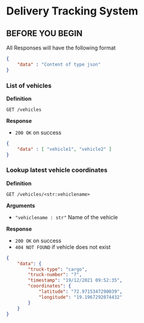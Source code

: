 # Delivery Tracking System

## BEFORE YOU BEGIN

All Responses will have the following format

```json
{
    "data" : "Content of type json"
}
```

### List of vehicles

**Definition**

`GET /vehicles`

**Response**

- `200 OK` on success

```json
{
    "data" : [ "vehicle1", "vehicle2" ]
}
```

### Lookup latest vehicle coordinates

**Definition**

`GET /vehicles/<str:vehiclename>`

**Arguments**

- `"vehiclename : str"` Name of the vehicle

**Response**

- `200 OK` on success
- `404 NOT FOUND` if vehicle does not exist

```json
{
    "data": {
        "truck-type": "cargo",
        "truck-number": "7",
        "timestamp": "19/12/2021 09:52:35",
        "coordinates": { 
            "latitude": "72.9715347290039", 
            "longitude": "19.1967292074432"
        }
    }
}
```
